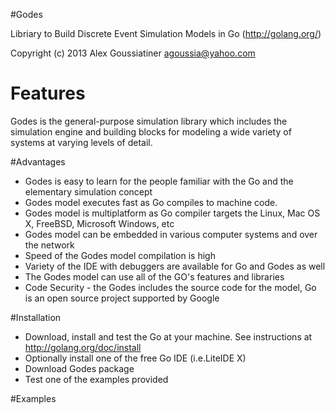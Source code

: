 #Godes

Libriary to Build Discrete Event Simulation Models in Go (http://golang.org/)

Copyright (c) 2013 Alex Goussiatiner agoussia@yahoo.com

# Features
Godes is the general-purpose simulation library which includes the  simulation engine  and building blocks for modeling a wide variety of systems at varying levels of detail.

#Advantages
* Godes is easy to learn for the people familiar with the Go and the elementary simulation concept
* Godes model executes fast  as Go compiles to machine code.
* Godes model is multiplatform as Go compiler targets the Linux, Mac OS X, FreeBSD, Microsoft Windows, etc
* Godes model can be embedded in various computer systems and over the network
* Speed of the Godes model compilation is high
* Variety of the IDE with debuggers are available for Go and Godes as well
* The Godes model can use all of the GO's features and libraries
* Code Security - the Godes includes the  source code for the model,  Go is an open source project supported by Google

#Installation
*	Download, install and test the Go at your machine. See instructions at http://golang.org/doc/install
* Optionally install one of the free Go IDE (i.e.LiteIDE X)
* Download Godes package
* Test one of the examples provided

#Examples





